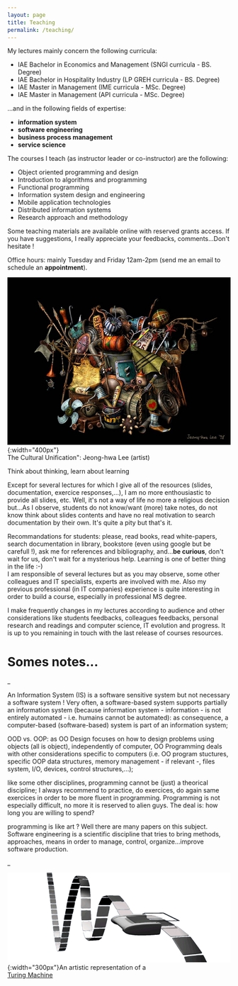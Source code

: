 ```yaml
---
layout: page
title: Teaching
permalink: /teaching/
---
```


My lectures mainly concern the following curricula:

*   IAE Bachelor in Economics and Management (SNGI curricula - BS. Degree)
*   IAE Bachelor in Hospitality Industry (LP GREH curricula - BS. Degree)
*   IAE Master in Management (IME curricula - MSc. Degree)
*   IAE Master in Management (API curricula - MSc. Degree)

...and in the following fields of expertise:

*   **information system**
*   **software engineering**
*   **business process management**
*   **service science**

The courses I teach (as instructor leader or co-instructor) are the following:

*   Object oriented programming and design
*   Introduction to algorithms and programming
*   Functional programming 
*   Information system design and engineering 
*   Mobile application technologies 
*   Distributed information systems 
*   Research approach and methodology 

Some teaching materials are available online with reserved grants access. If you have suggestions, I really appreciate your feedbacks, comments...Don't hesitate !

Office hours: mainly Tuesday and Friday 12am-2pm (send me an email to schedule an **appointment**).

![](/images/The_Cultural_Unification.jpg){:width="400px"}  
The Cultural Unification": Jeong-hwa Lee (artist)  

Think about thinking, learn about learning

Except for several lectures for which I give all of the resources (slides, documentation, exercice responses,...), I am no more enthousiastic to provide all slides, etc. Well, it's not a way of life no more a religious decision but...As I observe, students do not know/want (more) take notes, do not know think about slides contents and have no real motivation to search documentation by their own. It's quite a pity but that's it.

Recommandations for students: please, read books, read white-papers, search documentation in library, bookstore (even using google but be carefull !), ask me for references and bibliography, and...**be curious**, don't wait for us, don't wait for a mysterious help. Learning is one of better thing in the life :-)  
I am responsible of several lectures but as you may observe, some other colleagues and IT specialists, experts are involved with me. Also my previous professional (in IT companies) experience is quite interesting in order to build a course, especially in professional MS degree.

I make frequently changes in my lectures according to audience and other considerations like students feedbacks, colleagues feedbacks, personal research and readings and computer science, IT evolution and progress. It is up to you remaining in touch with the last release of courses resources.

# Somes notes...

_

An Information System (IS) is a software sensitive system but not necessary a software system ! Very often, a software-based system supports partially an information system (because information system - information - is not entirely automated - i.e. humains cannot be automated): as consequence, a computer-based (software-based) system is part of an information system;

OOD vs. OOP: as OO Design focuses on how to design problems using objects (all is object), independently of computer, OO Programming deals with other considerations specific to computers (i.e. OO program stuctures, specific OOP data structures, memory management - if relevant -,  files system, I/O, devices, control structures,...);

like some other disciplines, programming cannot be (just) a theorical discipline; I always recommend to practice, do exercices, do again same exercices in order to be more fluent in programming. Programming is not especially difficult, no more it is reserved to alien guys. The deal is: how long you are willing to spend?

programming is like art ? Well there are many papers on this subject. Software engineering is a scientific discipline that tries to bring methods, approaches, means in order to manage, control, organize...improve software production.

_

![](/images/800px-Maquina.gif){:width="300px"}An artistic representation of a [  
Turing Machine](http://plato.stanford.edu/entries/turing-machine/)
